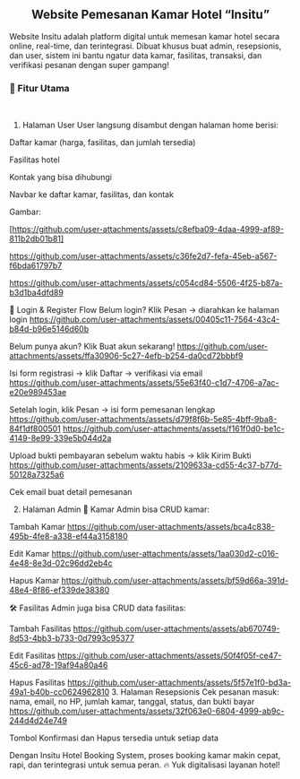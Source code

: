 <h2 align="center">Website Pemesanan Kamar Hotel “Insitu”</h2>
Website Insitu adalah platform digital untuk memesan kamar hotel secara online, real-time, dan terintegrasi. Dibuat khusus buat admin, resepsionis, dan user, sistem ini bantu ngatur data kamar, fasilitas, transaksi, dan verifikasi pesanan dengan super gampang!
<br><h3>🌟 Fitur Utama</h3><br>

1. Halaman User
User langsung disambut dengan halaman home berisi:

Daftar kamar (harga, fasilitas, dan jumlah tersedia)

Fasilitas hotel

Kontak yang bisa dihubungi

Navbar ke daftar kamar, fasilitas, dan kontak

Gambar:

[https://github.com/user-attachments/assets/c8efba09-4daa-4999-af89-811b2db01b81]

https://github.com/user-attachments/assets/c36fe2d7-fefa-45eb-a567-f6bda61797b7

https://github.com/user-attachments/assets/c054cd84-5506-4f25-b87a-b3d1ba4dfd89

🔐 Login & Register Flow
Belum login? Klik Pesan → diarahkan ke halaman login
https://github.com/user-attachments/assets/00405c11-7564-43c4-b84d-b96e5146d60b

Belum punya akun? Klik Buat akun sekarang!
https://github.com/user-attachments/assets/ffa30906-5c27-4efb-b254-da0cd72bbbf9

Isi form registrasi → klik Daftar → verifikasi via email
https://github.com/user-attachments/assets/55e63f40-c1d7-4706-a7ac-e20e989453ae

Setelah login, klik Pesan → isi form pemesanan lengkap
https://github.com/user-attachments/assets/d79f8f6b-5e85-4bff-9ba8-84f1df800501
https://github.com/user-attachments/assets/f161f0d0-be1c-4149-8e99-339e5b044d2a

Upload bukti pembayaran sebelum waktu habis → klik Kirim Bukti
https://github.com/user-attachments/assets/2109633a-cd55-4c37-b77d-50128a7325a6

Cek email buat detail pemesanan

2. Halaman Admin
👑 Kamar
Admin bisa CRUD kamar:

Tambah Kamar
https://github.com/user-attachments/assets/bca4c838-495b-4fe8-a338-ef44a3158180

Edit Kamar
https://github.com/user-attachments/assets/1aa030d2-c016-4e48-8e3d-02c96dd2eb4c

Hapus Kamar
https://github.com/user-attachments/assets/bf59d66a-391d-48e4-8f86-ef339de38380

🛠️ Fasilitas
Admin juga bisa CRUD data fasilitas:

Tambah Fasilitas
https://github.com/user-attachments/assets/ab670749-8d53-4bb3-b733-0d7993c95377

Edit Fasilitas
https://github.com/user-attachments/assets/50f4f05f-ce47-45c6-ad78-19af94a80a46

Hapus Fasilitas
https://github.com/user-attachments/assets/5f57e1f0-bd3a-49a1-b40b-cc0624962810
3. Halaman Resepsionis
Cek pesanan masuk: nama, email, no HP, jumlah kamar, tanggal, status, dan bukti bayar
https://github.com/user-attachments/assets/32f063e0-6804-4999-ab9c-244d4d24e749

Tombol Konfirmasi dan Hapus tersedia untuk setiap data

Dengan Insitu Hotel Booking System, proses booking kamar makin cepat, rapi, dan terintegrasi untuk semua peran. 🔥
Yuk digitalisasi layanan hotel!


